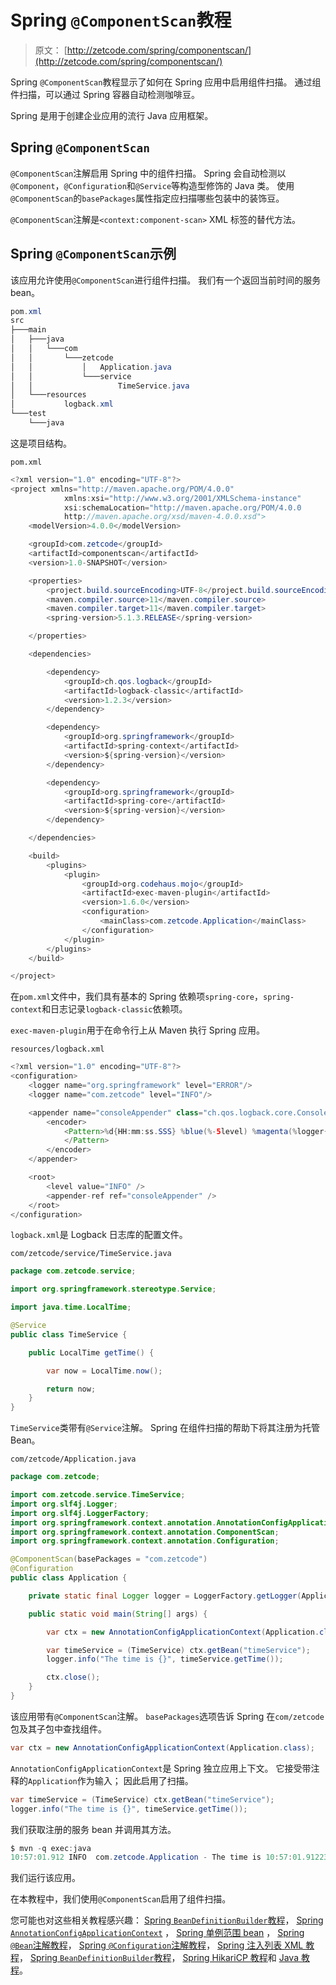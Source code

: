 # Spring `@ComponentScan`教程

> 原文： [http://zetcode.com/spring/componentscan/](http://zetcode.com/spring/componentscan/)

Spring `@ComponentScan`教程显示了如何在 Spring 应用中启用组件扫描。 通过组件扫描，可以通过 Spring 容器自动检测咖啡豆。

Spring 是用于创建企业应用的流行 Java 应用框架。

## Spring `@ComponentScan`

`@ComponentScan`注解启用 Spring 中的组件扫描。 Spring 会自动检测以`@Component`，`@Configuration`和`@Service`等构造型修饰的 Java 类。 使用`@ComponentScan`的`basePackages`属性指定应扫描哪些包装中的装饰豆。

`@ComponentScan`注解是`<context:component-scan>` XML 标签的替代方法。

## Spring `@ComponentScan`示例

该应用允许使用`@ComponentScan`进行组件扫描。 我们有一个返回当前时间的服务 bean。

```java
pom.xml
src
├───main
│   ├───java
│   │   └───com
│   │       └───zetcode
│   │           │   Application.java
│   │           └───service
│   │                   TimeService.java
│   └───resources
│           logback.xml
└───test
    └───java

```

这是项目结构。

`pom.xml`

```java
<?xml version="1.0" encoding="UTF-8"?>
<project xmlns="http://maven.apache.org/POM/4.0.0"
            xmlns:xsi="http://www.w3.org/2001/XMLSchema-instance"
            xsi:schemaLocation="http://maven.apache.org/POM/4.0.0
            http://maven.apache.org/xsd/maven-4.0.0.xsd">
    <modelVersion>4.0.0</modelVersion>

    <groupId>com.zetcode</groupId>
    <artifactId>componentscan</artifactId>
    <version>1.0-SNAPSHOT</version>

    <properties>
        <project.build.sourceEncoding>UTF-8</project.build.sourceEncoding>
        <maven.compiler.source>11</maven.compiler.source>
        <maven.compiler.target>11</maven.compiler.target>
        <spring-version>5.1.3.RELEASE</spring-version>

    </properties>

    <dependencies>

        <dependency>
            <groupId>ch.qos.logback</groupId>
            <artifactId>logback-classic</artifactId>
            <version>1.2.3</version>
        </dependency>

        <dependency>
            <groupId>org.springframework</groupId>
            <artifactId>spring-context</artifactId>
            <version>${spring-version}</version>
        </dependency>

        <dependency>
            <groupId>org.springframework</groupId>
            <artifactId>spring-core</artifactId>
            <version>${spring-version}</version>
        </dependency>      

    </dependencies>

    <build>
        <plugins>
            <plugin>
                <groupId>org.codehaus.mojo</groupId>
                <artifactId>exec-maven-plugin</artifactId>
                <version>1.6.0</version>
                <configuration>
                    <mainClass>com.zetcode.Application</mainClass>
                </configuration>
            </plugin>
        </plugins>
    </build>

</project>

```

在`pom.xml`文件中，我们具有基本的 Spring 依赖项`spring-core`，`spring-context`和日志记录`logback-classic`依赖项。

`exec-maven-plugin`用于在命令行上从 Maven 执行 Spring 应用。

`resources/logback.xml`

```java
<?xml version="1.0" encoding="UTF-8"?>
<configuration>
    <logger name="org.springframework" level="ERROR"/>
    <logger name="com.zetcode" level="INFO"/>

    <appender name="consoleAppender" class="ch.qos.logback.core.ConsoleAppender">
        <encoder>
            <Pattern>%d{HH:mm:ss.SSS} %blue(%-5level) %magenta(%logger{36}) - %msg %n
            </Pattern>
        </encoder>
    </appender>

    <root>
        <level value="INFO" />
        <appender-ref ref="consoleAppender" />
    </root>
</configuration>

```

`logback.xml`是 Logback 日志库的配置文件。

`com/zetcode/service/TimeService.java`

```java
package com.zetcode.service;

import org.springframework.stereotype.Service;

import java.time.LocalTime;

@Service
public class TimeService {

    public LocalTime getTime() {

        var now = LocalTime.now();

        return now;
    }
}

```

`TimeService`类带有`@Service`注解。 Spring 在组件扫描的帮助下将其注册为托管 Bean。

`com/zetcode/Application.java`

```java
package com.zetcode;

import com.zetcode.service.TimeService;
import org.slf4j.Logger;
import org.slf4j.LoggerFactory;
import org.springframework.context.annotation.AnnotationConfigApplicationContext;
import org.springframework.context.annotation.ComponentScan;
import org.springframework.context.annotation.Configuration;

@ComponentScan(basePackages = "com.zetcode")
@Configuration
public class Application {

    private static final Logger logger = LoggerFactory.getLogger(Application.class);

    public static void main(String[] args) {

        var ctx = new AnnotationConfigApplicationContext(Application.class);

        var timeService = (TimeService) ctx.getBean("timeService");
        logger.info("The time is {}", timeService.getTime());

        ctx.close();
    }
}

```

该应用带有`@ComponentScan`注解。 `basePackages`选项告诉 Spring 在`com/zetcode`包及其子包中查找组件。

```java
var ctx = new AnnotationConfigApplicationContext(Application.class);

```

`AnnotationConfigApplicationContext`是 Spring 独立应用上下文。 它接受带注释的`Application`作为输入； 因此启用了扫描。

```java
var timeService = (TimeService) ctx.getBean("timeService");
logger.info("The time is {}", timeService.getTime());

```

我们获取注册的服务 bean 并调用其方法。

```java
$ mvn -q exec:java
10:57:01.912 INFO  com.zetcode.Application - The time is 10:57:01.912235800

```

我们运行该应用。

在本教程中，我们使用`@ComponentScan`启用了组件扫描。

您可能也对这些相关教程感兴趣： [Spring `BeanDefinitionBuilder`教程](/spring/beandefinitionbuilder/)， [Spring `AnnotationConfigApplicationContext`](/spring/annotationconfigapplicationcontext/) ， [Spring 单例范围 bean](/spring/singletonscope/) ， [Spring `@Bean`注解教程](/spring/bean/)， [Spring `@Configuration`注解教程](/spring/configuration/)， [Spring 注入列表 XML 教程](/spring/injectlistxml/)， [Spring `BeanDefinitionBuilder`教程](/spring/beandefinitionbuilder/)， [Spring HikariCP 教程](/articles/springhikaricp/)和 [Java 教程](/lang/java/)。